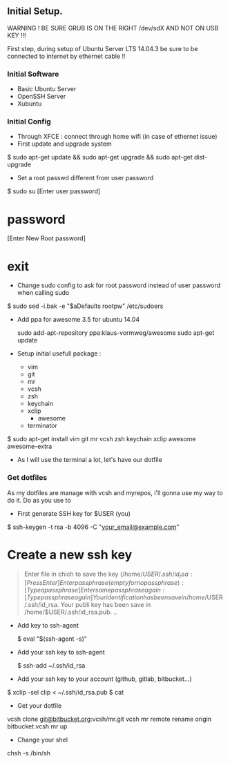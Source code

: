 ## Initial Setup.

WARNING ! BE SURE GRUB IS ON THE RIGHT /dev/sdX AND NOT ON USB KEY !!!

First step, during setup of Ubuntu Server LTS 14.04.3 be sure to be connected to internet by ethernet cable !!

### Initial Software

   * Basic Ubuntu Server
   * OpenSSH Server
   * Xubuntu

### Initial Config

  * Through XFCE : connect through home wifi (in case of ethernet issue)
  * First update and upgrade system

   $ sudo apt-get update && sudo apt-get upgrade && sudo apt-get dist-upgrade 

  * Set a root passwd different from user password

   $ sudo su
   [Enter user password]
   # password
   [Enter New Root password]
   # exit

  * Change sudo config to ask for root password instead of user password when calling sudo

   $ sudo sed -i.bak -e "\$aDefaults rootpw" /etc/sudoers

  * Add ppa for awesome 3.5 for ubuntu 14.04

    sudo add-apt-repository ppa:klaus-vormweg/awesome
    sudo apt-get update

  * Setup initial usefull package : 
	* vim 
	* git
	* mr
	* vcsh
	* zsh 
	* keychain
  	* xclip
    	* awesome
	* terminator

   $ sudo apt-get install vim git mr vcsh zsh keychain xclip awesome awesome-extra

  * As I will use the terminal a lot, let's have our dotfile

### Get dotfiles

  As my dotfiles are manage with vcsh and myrepos, i'll gonna use my way to do it.
  Do as you use to

  * First generate SSH key for $USER (you) 

   $ ssh-keygen -t rsa -b 4096 -C "your_email@example.com"
   # Create a new ssh key
   > Enter file in chich to save the key (/home/$USER/.ssh/id_rsa : [Press Enter]
   > Enter passphrase (empty for no passphrase) : [Type a passphrase]
   > Enter same passphrase again : [Type passphrase again]
   > Your identification has been save in /home/$USER/.ssh/id_rsa.
   > Your publi key has been save in /home/$USER/.ssh/id_rsa.pub.
   > ..
   
 * Add key to ssh-agent
   
   $ eval "$(ssh-agent -s)"

 * Add your ssh key to ssh-agent
 
   $ ssh-add ~/.ssh/id_rsa

  * Add your ssh key to your account (github, gitlab, bitbucket...)

   $ xclip -sel clip < ~/.ssh/id_rsa.pub
   $  cat 

  * Get your dotfile 

   vcsh clone git@bitbucket.org:vcsh/mr.git 
   vcsh mr remote rename origin bitbucket.vcsh
   mr up

  * Change your shel

   chsh -s /bin/sh 
